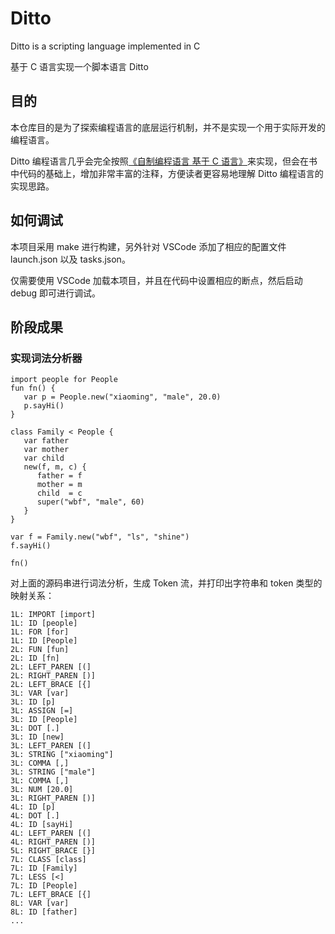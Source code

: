 # Ditto
Ditto is a scripting language implemented in C

基于 C 语言实现一个脚本语言 Ditto

## 目的

本仓库目的是为了探索编程语言的底层运行机制，并不是实现一个用于实际开发的编程语言。

Ditto 编程语言几乎会完全按照[《自制编程语言 基于 C 语言》](https://book.douban.com/subject/30311070/)来实现，但会在书中代码的基础上，增加非常丰富的注释，方便读者更容易地理解 Ditto 编程语言的实现思路。

## 如何调试

本项目采用 make 进行构建，另外针对 VSCode 添加了相应的配置文件 launch.json 以及 tasks.json。

仅需要使用 VSCode 加载本项目，并且在代码中设置相应的断点，然后启动 debug 即可进行调试。

## 阶段成果

### 实现词法分析器

```
import people for People 
fun fn() {
   var p = People.new("xiaoming", "male", 20.0)
   p.sayHi()
}

class Family < People {
   var father
   var mother
   var child
   new(f, m, c) {
      father = f
      mother = m
      child  = c
      super("wbf", "male", 60)
   }
}

var f = Family.new("wbf", "ls", "shine")
f.sayHi()

fn()
```

对上面的源码串进行词法分析，生成 Token 流，并打印出字符串和 token 类型的映射关系：

```
1L: IMPORT [import]
1L: ID [people]
1L: FOR [for]
1L: ID [People]
2L: FUN [fun]
2L: ID [fn]
2L: LEFT_PAREN [(]
2L: RIGHT_PAREN [)]
2L: LEFT_BRACE [{]
3L: VAR [var]
3L: ID [p]
3L: ASSIGN [=]
3L: ID [People]
3L: DOT [.]
3L: ID [new]
3L: LEFT_PAREN [(]
3L: STRING ["xiaoming"]
3L: COMMA [,]
3L: STRING ["male"]
3L: COMMA [,]
3L: NUM [20.0]
3L: RIGHT_PAREN [)]
4L: ID [p]
4L: DOT [.]
4L: ID [sayHi]
4L: LEFT_PAREN [(]
4L: RIGHT_PAREN [)]
5L: RIGHT_BRACE [}]
7L: CLASS [class]
7L: ID [Family]
7L: LESS [<]
7L: ID [People]
7L: LEFT_BRACE [{]
8L: VAR [var]
8L: ID [father]
...
```
